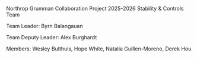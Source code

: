 Northrop Grumman Collaboration Project 2025-2026 
Stability & Controls Team

Team Leader: Byrn Balangauan

Team Deputy Leader: Alex Burghardt

Members: Wesley Bulthuis, Hope White, Natalia Guillen-Moreno, Derek Hou
